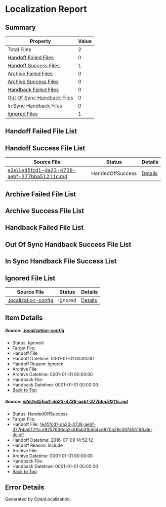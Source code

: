 # <a name='report-top'></a> Localization Report

## Summary
 Property | Value 
 -------- | ----- 
 Total Files | 2
[ Handoff Failed Files ](#handoff-failed-list)| 0
[ Handoff Success Files ](#handoff-success-list)| 1
[ Archive Failed Files ](#archive-failed-list)| 0
[ Archive Success Files ](#archive-success-list)| 0
[ Handback Failed Files ](#handback-failed-list)| 0
[ Out Of Sync Handback Files ](#outofsync-handback-success-list)| 0
[ In Sync Handback Files ](#insync-handback-success-list)| 0
[ Ignored Files ](#ignored-list)| 1

## <a name='handoff-failed-list'></a> Handoff Failed File List

## <a name='handoff-success-list'></a> Handoff Success File List
 Source File | Status | Details 
 ----------- | ------ | ------- 
 [e2e\1e45fcd1-da23-4738-aebf-377bba51211c.md](https://github.com/OpenLocalizationTestOrg/oltest/blob/6f93d88265d399a4483ec46288b35f98864fc8a6/e2e/1e45fcd1-da23-4738-aebf-377bba51211c.md) | HandedOffSuccess | [Details](#95df0fe98007137cf6b25d0c2967f74fa15942191)

## <a name='archive-failed-list'></a> Archive Failed File List

## <a name='archive-success-list'></a> Archive Success File List

## <a name='handback-failed-list'></a> Handback Failed File List

## <a name='outofsync-handback-success-list'></a> Out Of Sync Handback Success File List

## <a name='insync-handback-success-list'></a> In Sync Handback File Success List

## <a name='ignored-list'></a> Ignored File List
 Source File | Status | Details 
 ----------- | ------ | ------- 
 [.localization-config](https://github.com/OpenLocalizationTestOrg/oltest/blob/6f93d88265d399a4483ec46288b35f98864fc8a6/.localization-config) | Ignored | [Details](#3d4f252ac210baf56311d7e97dcc2db10974dbd20)

## Item Details
##### <a name='3d4f252ac210baf56311d7e97dcc2db10974dbd20'></a> Source: [.localization-config](https://github.com/OpenLocalizationTestOrg/oltest/blob/6f93d88265d399a4483ec46288b35f98864fc8a6/.localization-config)
* Status: Ignored
* Target File: 
* Handoff File: 
* Handoff Datetime: 0001-01-01 00:00:00
* Handoff Reason: Ignored
* Archive File: 
* Archive Datetime: 0001-01-01 00:00:00
* Handback File: 
* Handback Datetime: 0001-01-01 00:00:00
* [Back to Top](#report-top)

##### <a name='95df0fe98007137cf6b25d0c2967f74fa15942191'></a> Source: [e2e\1e45fcd1-da23-4738-aebf-377bba51211c.md](https://github.com/OpenLocalizationTestOrg/oltest/blob/6f93d88265d399a4483ec46288b35f98864fc8a6/e2e/1e45fcd1-da23-4738-aebf-377bba51211c.md)
* Status: HandedOffSuccess
* Target File: 
* Handoff File: [1e45fcd1-da23-4738-aebf-377bba51211c.e9257636ca2c86bb31b554ce870a28c597455198.de-de.xlf](https://github.com/OpenLocalizationTestOrg/olhandoff-e2e/blob/1a22acf1e8191d5301d400d5dbb46ca803ada10d/ol-handoff/OpenLocalizationTestOrg/oltest-dede-fly/ci/ht/1e45fcd1-da23-4738-aebf-377bba51211c.e9257636ca2c86bb31b554ce870a28c597455198.de-de.xlf)
* Handoff Datetime: 2016-07-09 14:52:12
* Handoff Reason: Include
* Archive File: 
* Archive Datetime: 0001-01-01 00:00:00
* Handback File: 
* Handback Datetime: 0001-01-01 00:00:00
* [Back to Top](#report-top)


## Error Details

Generated by OpenLocalization.
